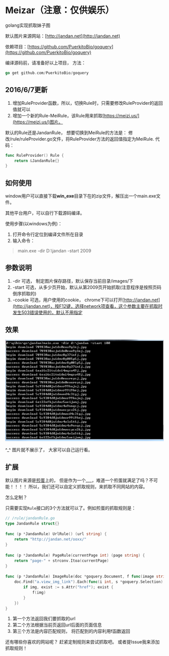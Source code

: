# Meizar（注意：仅供娱乐）

golang实现抓取妹子图

默认图片来源网站：[http://jandan.net](http://jandan.net)

依赖项目：[https://github.com/PuerkitoBio/goquery](https://github.com/PuerkitoBio/goquery)

编译源码前，请准备好以上项目， 方法：
``` go
go get github.com/PuerkitoBio/goquery
```

## 2016/6/7更新

1. 增加RuleProvider函数，所以，切换Rule时，只需要修改RuleProvider的返回值就可以
2. 增加一个新的Rule-MeiRule，该Rule用来抓取[https://meizi.us/](https://meizi.us/)图片。

默认的Rule还是JandanRule， 想要切换到MeiRule的方法是：
修改/rule/ruleProvider.go文件，将RuleProvider方法的返回值指定为MeiRule.
代码：

``` go
func RuleProvider() Rule {
	return &JandanRule{}
}
```

## 如何使用

window用户可以直接下载**win_exe**目录下在的zip文件，解压出一个main.exe文件。

其他平台用户，可以自行下载源码编译。

使用步骤(以windows为例)：

1. 打开命令行定位到编译文件所在目录
2. 输入命令：

> main.exe -dir D:\jandan -start 2009

## 参数说明

1. -dir 可选， 制定图片保存路径，默认保存当前目录/images/下
2. -start 可选，从多少页开始，默认从第2009页开始抓取(注意程序是按照页码倒序抓取的)
3. -cookie 可选，用户使用的cookie， chrome下可以打开[http://jandan.net](http://jandan.net)，按F12键，选择network项查看，这个参数主要在抓取时发生503错误使用的，默认不用指定

## 效果

![](./art/1.png)

^_^ 图片就不展示了， 大家可以自己运行看。

## 扩展

默认图片来源是[煎蛋](http://jandan.net)上的， 但是作为一个___，难道一个煎蛋就满足了吗？不可能！！！！
所以，我们还可以自定义抓取规则，来抓取不同网站的内容。

怎么定制？

只需要实现`Rule`接口的3个方法就可以了。例如煎蛋的抓取规则是：
``` go
// /rule/jandanRule.go
type JandanRule struct{}

func (p *JandanRule) UrlRule() (url string) {
	return "http://jandan.net/ooxx/"
}

func (p *JandanRule) PageRule(currentPage int) (page string) {
	return "page-" + strconv.Itoa(currentPage)
}

func (p *JandanRule) ImageRule(doc *goquery.Document, f func(image string)) {
	doc.Find("a.view_img_link").Each(func(i int, s *goquery.Selection) {
		if img, exist := s.Attr("href"); exist {
			f(img)
		}
	})
}
```
1. 第一个方法返回我们要抓取的url
2. 第二个方法根据当前页返回url后面的页面信息
3. 第三个方法是内容匹配规则， 将匹配到的内容利用f函数返回

还有哪些你喜欢的网站呢？ 赶紧定制规则来尝试抓取吧。 或者提Issue我来添加抓取规则！
